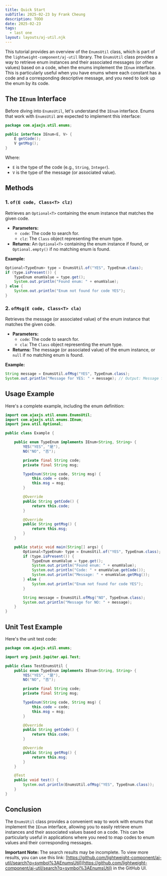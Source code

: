 ```yaml
---
title: Quick Start
subTitle: 2025-02-23 by Frank Cheung
description: TODO
date: 2025-02-23
tags:
  - last one
layout: layouts/aj-util.njk
---
```


This tutorial provides an overview of the `EnumsUtil` class, which is part of the `lightweight-component/aj-util` library. The `EnumsUtil` class provides a way to retrieve enum instances and their associated messages (or other values) based on a code, when the enums implement the `IEnum` interface. This is particularly useful when you have enums where each constant has a code and a corresponding descriptive message, and you need to look up the enum by its code.

## The `IEnum` Interface

Before diving into `EnumsUtil`, let's understand the `IEnum` interface. Enums that work with `EnumsUtil` are expected to implement this interface:

```java
package com.ajaxjs.util.enums;

public interface IEnum<E, V> {
    E getCode();
    V getMsg();
}
```

Where:

*   `E` is the type of the code (e.g., `String`, `Integer`).
*   `V` is the type of the message (or associated value).

## Methods

### 1. `of(E code, Class<T> clz)`

Retrieves an `Optional<T>` containing the enum instance that matches the given code.

*   **Parameters:**
    *   `code`: The code to search for.
    *   `clz`: The `Class` object representing the enum type.
*   **Returns:** An `Optional<T>` containing the enum instance if found, or `Optional.empty()` if no matching enum is found.

**Example:**

```java
Optional<TypeEnum> type = EnumsUtil.of("YES", TypeEnum.class);
if (type.isPresent()) {
    TypeEnum enumValue = type.get();
    System.out.println("Found enum: " + enumValue);
} else {
    System.out.println("Enum not found for code YES");
}
```

### 2. `ofMsg(E code, Class<T> cla)`

Retrieves the message (or associated value) of the enum instance that matches the given code.

*   **Parameters:**
    *   `code`: The code to search for.
    *   `cla`: The `Class` object representing the enum type.
*   **Returns:** The message (or associated value) of the enum instance, or `null` if no matching enum is found.

**Example:**

```java
String message = EnumsUtil.ofMsg("YES", TypeEnum.class);
System.out.println("Message for YES: " + message); // Output: Message for YES: 是
```

## Usage Example

Here's a complete example, including the enum definition:

```java
import com.ajaxjs.util.enums.EnumsUtil;
import com.ajaxjs.util.enums.IEnum;
import java.util.Optional;

public class Example {

    public enum TypeEnum implements IEnum<String, String> {
        YES("YES", "是"),
        NO("NO", "否");

        private final String code;
        private final String msg;

        TypeEnum(String code, String msg) {
            this.code = code;
            this.msg = msg;
        }

        @Override
        public String getCode() {
            return this.code;
        }

        @Override
        public String getMsg() {
            return this.msg;
        }
    }

    public static void main(String[] args) {
        Optional<TypeEnum> type = EnumsUtil.of("YES", TypeEnum.class);
        if (type.isPresent()) {
            TypeEnum enumValue = type.get();
            System.out.println("Found enum: " + enumValue);
            System.out.println("Code: " + enumValue.getCode());
            System.out.println("Message: " + enumValue.getMsg());
        } else {
            System.out.println("Enum not found for code YES");
        }

        String message = EnumsUtil.ofMsg("NO", TypeEnum.class);
        System.out.println("Message for NO: " + message);
    }
}
```

## Unit Test Example

Here's the unit test code:

```java
package com.ajaxjs.util.enums;

import org.junit.jupiter.api.Test;

public class TestEnumsUtil {
    public enum TypeEnum implements IEnum<String, String> {
        YES("YES", "是"),
        NO("NO", "否");

        private final String code;
        private final String msg;

        TypeEnum(String code, String msg) {
            this.code = code;
            this.msg = msg;
        }

        @Override
        public String getCode() {
            return this.code;
        }

        @Override
        public String getMsg() {
            return this.msg;
        }
    }

    @Test
    public void test() {
        System.out.println(EnumsUtil.ofMsg("YES", TypeEnum.class));
    }
}
```

## Conclusion

The `EnumsUtil` class provides a convenient way to work with enums that implement the `IEnum` interface, allowing you to easily retrieve enum instances and their associated values based on a code. This can be particularly useful in applications where you need to map codes to enum values and their corresponding messages.

**Important Note:** The search results may be incomplete. To view more results, you can use this link: [https://github.com/lightweight-component/aj-util/search?q=symbol%3AEnumsUtil](https://github.com/lightweight-component/aj-util/search?q=symbol%3AEnumsUtil) in the GitHub UI.